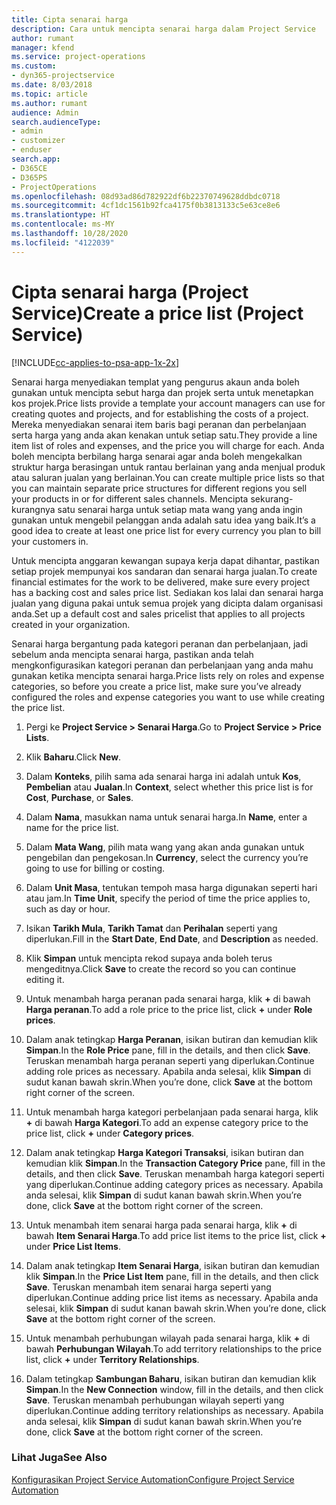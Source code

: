 ```yaml
---
title: Cipta senarai harga
description: Cara untuk mencipta senarai harga dalam Project Service
author: rumant
manager: kfend
ms.service: project-operations
ms.custom:
- dyn365-projectservice
ms.date: 8/03/2018
ms.topic: article
ms.author: rumant
audience: Admin
search.audienceType:
- admin
- customizer
- enduser
search.app:
- D365CE
- D365PS
- ProjectOperations
ms.openlocfilehash: 08d93ad86d782922df6b22370749628ddbdc0718
ms.sourcegitcommit: 4cf1dc1561b92fca4175f0b3813133c5e63ce8e6
ms.translationtype: HT
ms.contentlocale: ms-MY
ms.lasthandoff: 10/28/2020
ms.locfileid: "4122039"
---
```

# <a name="create-a-price-list-project-service"></a><span data-ttu-id="bbd0e-103">Cipta senarai harga (Project Service)</span><span class="sxs-lookup"><span data-stu-id="bbd0e-103">Create a price list (Project Service)</span></span>

[!INCLUDE[cc-applies-to-psa-app-1x-2x](../includes/cc-applies-to-psa-app-1x-2x.md)]

<span data-ttu-id="bbd0e-104">Senarai harga menyediakan templat yang pengurus akaun anda boleh gunakan untuk mencipta sebut harga dan projek serta untuk menetapkan kos projek.</span><span class="sxs-lookup"><span data-stu-id="bbd0e-104">Price lists provide a template your account managers can use for creating quotes and projects, and for establishing the costs of a project.</span></span> <span data-ttu-id="bbd0e-105">Mereka menyediakan senarai item baris bagi peranan dan perbelanjaan serta harga yang anda akan kenakan untuk setiap satu.</span><span class="sxs-lookup"><span data-stu-id="bbd0e-105">They provide a line item list of roles and expenses, and the price you will charge for each.</span></span> <span data-ttu-id="bbd0e-106">Anda boleh mencipta berbilang harga senarai agar anda boleh mengekalkan struktur harga berasingan untuk rantau berlainan yang anda menjual produk atau saluran jualan yang berlainan.</span><span class="sxs-lookup"><span data-stu-id="bbd0e-106">You can create multiple price lists so that you can maintain separate price structures for different regions you sell your products in or for different sales channels.</span></span> <span data-ttu-id="bbd0e-107">Mencipta sekurang-kurangnya satu senarai harga untuk setiap mata wang yang anda ingin gunakan untuk mengebil pelanggan anda adalah satu idea yang baik.</span><span class="sxs-lookup"><span data-stu-id="bbd0e-107">It’s a good idea to create at least one price list for every currency you plan to bill your customers in.</span></span>  
  
<span data-ttu-id="bbd0e-108">Untuk mencipta anggaran kewangan supaya kerja dapat dihantar, pastikan setiap projek mempunyai kos sandaran dan senarai harga jualan.</span><span class="sxs-lookup"><span data-stu-id="bbd0e-108">To create financial estimates for the work to be delivered, make sure every project has a backing cost and sales price list.</span></span> <span data-ttu-id="bbd0e-109">Sediakan kos lalai dan senarai harga jualan yang diguna pakai untuk semua projek yang dicipta dalam organisasi anda.</span><span class="sxs-lookup"><span data-stu-id="bbd0e-109">Set up a default cost and sales pricelist that applies to all projects created in your organization.</span></span>  
  
<span data-ttu-id="bbd0e-110">Senarai harga bergantung pada kategori peranan dan perbelanjaan, jadi sebelum anda mencipta senarai harga, pastikan anda telah mengkonfigurasikan kategori peranan dan perbelanjaan yang anda mahu gunakan ketika mencipta senarai harga.</span><span class="sxs-lookup"><span data-stu-id="bbd0e-110">Price lists rely on roles and expense categories, so before you create a price list, make sure you’ve already configured the roles and expense categories you want to use while creating the price list.</span></span>  
  
1.  <span data-ttu-id="bbd0e-111">Pergi ke **Project Service > Senarai Harga**.</span><span class="sxs-lookup"><span data-stu-id="bbd0e-111">Go to **Project Service > Price Lists**.</span></span>  
  
2.  <span data-ttu-id="bbd0e-112">Klik **Baharu**.</span><span class="sxs-lookup"><span data-stu-id="bbd0e-112">Click **New**.</span></span>  
  
3.  <span data-ttu-id="bbd0e-113">Dalam **Konteks**, pilih sama ada senarai harga ini adalah untuk **Kos**, **Pembelian** atau **Jualan**.</span><span class="sxs-lookup"><span data-stu-id="bbd0e-113">In **Context**, select whether this price list is for **Cost**, **Purchase**, or **Sales**.</span></span>  
  
4.  <span data-ttu-id="bbd0e-114">Dalam **Nama**, masukkan nama untuk senarai harga.</span><span class="sxs-lookup"><span data-stu-id="bbd0e-114">In **Name**, enter a name for the price list.</span></span>  
  
5.  <span data-ttu-id="bbd0e-115">Dalam **Mata Wang**, pilih mata wang yang akan anda gunakan untuk pengebilan dan pengekosan.</span><span class="sxs-lookup"><span data-stu-id="bbd0e-115">In **Currency**, select the currency you’re going to use for billing or costing.</span></span>  
  
6.  <span data-ttu-id="bbd0e-116">Dalam **Unit Masa**, tentukan tempoh masa harga digunakan seperti hari atau jam.</span><span class="sxs-lookup"><span data-stu-id="bbd0e-116">In **Time Unit**, specify the period of time the price applies to, such as day or hour.</span></span>  
  
7.  <span data-ttu-id="bbd0e-117">Isikan **Tarikh Mula**, **Tarikh Tamat** dan **Perihalan** seperti yang diperlukan.</span><span class="sxs-lookup"><span data-stu-id="bbd0e-117">Fill in the **Start Date**, **End Date**, and **Description** as needed.</span></span>  
  
8.  <span data-ttu-id="bbd0e-118">Klik **Simpan** untuk mencipta rekod supaya anda boleh terus mengeditnya.</span><span class="sxs-lookup"><span data-stu-id="bbd0e-118">Click **Save** to create the record so you can continue editing it.</span></span>  
  
9. <span data-ttu-id="bbd0e-119">Untuk menambah harga peranan pada senarai harga, klik **+** di bawah **Harga peranan**.</span><span class="sxs-lookup"><span data-stu-id="bbd0e-119">To add a role price to the price list, click **+** under **Role prices**.</span></span>  
  
10. <span data-ttu-id="bbd0e-120">Dalam anak tetingkap **Harga Peranan**, isikan butiran dan kemudian klik **Simpan**.</span><span class="sxs-lookup"><span data-stu-id="bbd0e-120">In the **Role Price** pane, fill in the details, and then click **Save**.</span></span> <span data-ttu-id="bbd0e-121">Teruskan menambah harga peranan seperti yang diperlukan.</span><span class="sxs-lookup"><span data-stu-id="bbd0e-121">Continue adding role prices as necessary.</span></span> <span data-ttu-id="bbd0e-122">Apabila anda selesai, klik **Simpan** di sudut kanan bawah skrin.</span><span class="sxs-lookup"><span data-stu-id="bbd0e-122">When you’re done, click **Save** at the bottom right corner of the screen.</span></span>  
  
11. <span data-ttu-id="bbd0e-123">Untuk menambah harga kategori perbelanjaan pada senarai harga, klik **+** di bawah **Harga Kategori**.</span><span class="sxs-lookup"><span data-stu-id="bbd0e-123">To add an expense category price to the price list, click **+** under **Category prices**.</span></span>  
  
12. <span data-ttu-id="bbd0e-124">Dalam anak tetingkap **Harga Kategori Transaksi**, isikan butiran dan kemudian klik **Simpan**.</span><span class="sxs-lookup"><span data-stu-id="bbd0e-124">In the **Transaction Category Price** pane, fill in the details, and then click **Save**.</span></span> <span data-ttu-id="bbd0e-125">Teruskan menambah harga kategori seperti yang diperlukan.</span><span class="sxs-lookup"><span data-stu-id="bbd0e-125">Continue adding category prices as necessary.</span></span> <span data-ttu-id="bbd0e-126">Apabila anda selesai, klik **Simpan** di sudut kanan bawah skrin.</span><span class="sxs-lookup"><span data-stu-id="bbd0e-126">When you’re done, click **Save** at the bottom right corner of the screen.</span></span>  
  
13. <span data-ttu-id="bbd0e-127">Untuk menambah item senarai harga pada senarai harga, klik **+** di bawah **Item Senarai Harga**.</span><span class="sxs-lookup"><span data-stu-id="bbd0e-127">To add price list items to the price list, click **+** under **Price List Items**.</span></span>  
  
14. <span data-ttu-id="bbd0e-128">Dalam anak tetingkap **Item Senarai Harga**, isikan butiran dan kemudian klik **Simpan**.</span><span class="sxs-lookup"><span data-stu-id="bbd0e-128">In the **Price List Item** pane, fill in the details, and then click **Save**.</span></span> <span data-ttu-id="bbd0e-129">Teruskan menambah item senarai harga seperti yang diperlukan.</span><span class="sxs-lookup"><span data-stu-id="bbd0e-129">Continue adding price list items as necessary.</span></span> <span data-ttu-id="bbd0e-130">Apabila anda selesai, klik **Simpan** di sudut kanan bawah skrin.</span><span class="sxs-lookup"><span data-stu-id="bbd0e-130">When you’re done, click **Save** at the bottom right corner of the screen.</span></span>  
  
15. <span data-ttu-id="bbd0e-131">Untuk menambah perhubungan wilayah pada senarai harga, klik **+** di bawah **Perhubungan Wilayah**.</span><span class="sxs-lookup"><span data-stu-id="bbd0e-131">To add territory relationships to the price list, click **+** under **Territory Relationships**.</span></span>  
  
16. <span data-ttu-id="bbd0e-132">Dalam tetingkap **Sambungan Baharu**, isikan butiran dan kemudian klik **Simpan**.</span><span class="sxs-lookup"><span data-stu-id="bbd0e-132">In the **New Connection** window, fill in the details, and then click **Save**.</span></span> <span data-ttu-id="bbd0e-133">Teruskan menambah perhubungan wilayah seperti yang diperlukan.</span><span class="sxs-lookup"><span data-stu-id="bbd0e-133">Continue adding territory relationships as necessary.</span></span> <span data-ttu-id="bbd0e-134">Apabila anda selesai, klik **Simpan** di sudut kanan bawah skrin.</span><span class="sxs-lookup"><span data-stu-id="bbd0e-134">When you’re done, click **Save** at the bottom right corner of the screen.</span></span>  
  
### <a name="see-also"></a><span data-ttu-id="bbd0e-135">Lihat Juga</span><span class="sxs-lookup"><span data-stu-id="bbd0e-135">See Also</span></span>  
 [<span data-ttu-id="bbd0e-136">Konfigurasikan Project Service Automation</span><span class="sxs-lookup"><span data-stu-id="bbd0e-136">Configure Project Service Automation</span></span>](../psa/configure.md)
